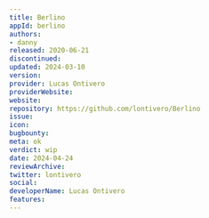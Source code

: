 ```yaml
---
title: Berlino
appId: berlino
authors:
- danny
released: 2020-06-21
discontinued: 
updated: 2024-03-10
version: 
provider: Lucas Ontivero
providerWebsite: 
website: 
repository: https://github.com/lontivero/Berlino
issue: 
icon: 
bugbounty: 
meta: ok
verdict: wip
date: 2024-04-24
reviewArchive:
twitter: lontivero
social:
developerName: Lucas Ontivero
features:
---
```

